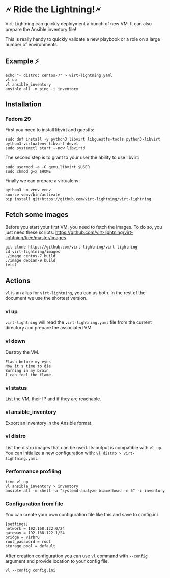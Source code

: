 # 🗲 Ride the Lightning!🗲

Virt-Lightning can quickly deployment a bunch of new VM. It
can also prepare the Ansible inventory file!

This is really handy to quickly validate a new playbook or a role on a large number of environments.

## Example ⚡

```shell
echo "- distro: centos-7" > virt-lightning.yaml
vl up
vl ansible_inventory
ansible all -m ping -i inventory
```

## Installation

### Fedora 29

First you need to install libvirt and guestfs:
```shell
sudo dnf install -y python3 libvirt libguestfs-tools python3-libvirt python3-virtualenv libvirt-devel
sudo systemctl start --now libvirtd
```

The second step is to grant to your user the ability to use libvirt:
```shell
sudo usermod -a -G qemu,libvirt $USER
sudo chmod g+x $HOME
```

Finally we can prepare a virtualenv:
```shell
python3 -m venv venv
source venv/bin/activate
pip install git+https://github.com/virt-lightning/virt-lightning
```

## Fetch some images

Before you start your first VM, you need to fetch the images. To do so,
you just need these scripts:
https://github.com/virt-lightning/virt-lightning/tree/master/images

```shell
git clone https://github.com/virt-lightning/virt-lightning
cd virt-lightning/images
./image centos-7 build
./image debian-9 build
(etc)
```

## Actions

`vl` is an alias for `virt-lightning`, you can us both. In the rest of the document
we use the shortest version.

### vl up

`virt-lightning` will read the `virt-lightning.yaml` file from the current directory and prepare the associated VM.

### vl down

Destroy the VM.

	Flash before my eyes
	Now it's time to die
	Burning in my brain
	I can feel the flame

### vl status

List the VM, their IP and if they are reachable.

### vl ansible_inventory

Export an inventory in the Ansible format.

### vl distro

List the distro images that can be used. Its output is compatible with `vl up`.
You can initialize a new configuration with: `vl distro > virt-lightning.yaml`.

### Performance profiling

```shell
time vl up
vl ansible_inventory > inventory
ansible all -m shell -a "systemd-analyze blame|head -n 5" -i inventory
```

### Configuration from file

You can create your own configuration file like this and save to config.ini

```
[settings]
network = 192.168.122.0/24
gateway = 192.168.122.1/24
bridge = virbr0
root_password = root
storage_pool = default
```

After creation configuration you can use `vl` command with `--config` argument and provide location to your config file.

```shell
vl --config config.ini
```
